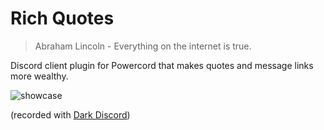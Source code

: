 # Rich Quotes

> Abraham Lincoln - Everything on the internet is true.



Discord client plugin for Powercord that makes quotes and message links more wealthy.



![showcase](https://i.imgur.com/XuonFAH.gif)



(recorded with [Dark Discord](https://github.com/Snapperito/Dark-Discord/))